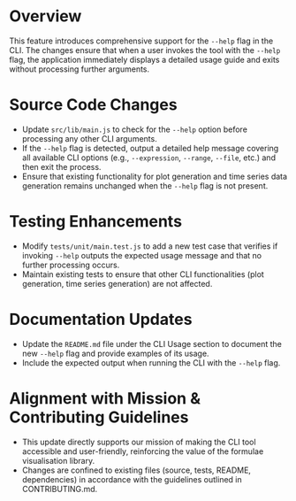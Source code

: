 # Overview

This feature introduces comprehensive support for the `--help` flag in the CLI. The changes ensure that when a user invokes the tool with the `--help` flag, the application immediately displays a detailed usage guide and exits without processing further arguments.

# Source Code Changes

- Update `src/lib/main.js` to check for the `--help` option before processing any other CLI arguments.
- If the `--help` flag is detected, output a detailed help message covering all available CLI options (e.g., `--expression`, `--range`, `--file`, etc.) and then exit the process.
- Ensure that existing functionality for plot generation and time series data generation remains unchanged when the `--help` flag is not present.

# Testing Enhancements

- Modify `tests/unit/main.test.js` to add a new test case that verifies if invoking `--help` outputs the expected usage message and that no further processing occurs.
- Maintain existing tests to ensure that other CLI functionalities (plot generation, time series generation) are not affected.

# Documentation Updates

- Update the `README.md` file under the CLI Usage section to document the new `--help` flag and provide examples of its usage.
- Include the expected output when running the CLI with the `--help` flag. 

# Alignment with Mission & Contributing Guidelines

- This update directly supports our mission of making the CLI tool accessible and user-friendly, reinforcing the value of the formulae visualisation library.
- Changes are confined to existing files (source, tests, README, dependencies) in accordance with the guidelines outlined in CONTRIBUTING.md.
